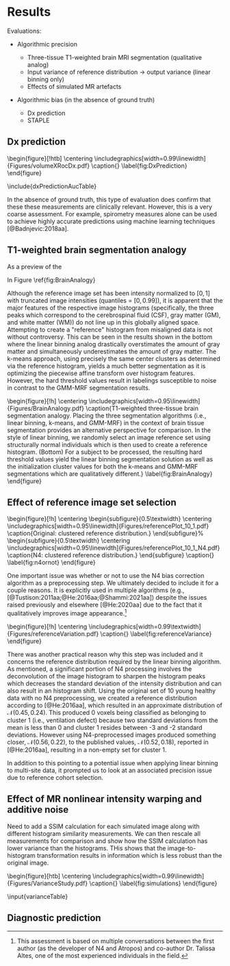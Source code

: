 
# Results

Evaluations:

* Algorithmic precision

    * Three-tissue T1-weighted brain MRI segmentation (qualitative analog)
    * Input variance of reference distribution $\longrightarrow$ output variance (linear binning only)
    * Effects of simulated MR artefacts

* Algorithmic bias (in the absence of ground truth)

    * Dx prediction
    * STAPLE

## Dx prediction

\begin{figure}[!htb]
  \centering
  \includegraphics[width=0.99\linewidth]{Figures/volumeXRocDx.pdf}
  \caption{}
  \label{fig:DxPrediction}
\end{figure}

\include{dxPredictionAucTable}

In the absence of ground truth, this type of evaluation does confirm that these
these measurements are clinically relevant.  However, this is a very coarse
assessment.  For example, spirometry measures alone can be used to achieve
highly accurate predictions using machine learning techniques [@Badnjevic:2018aa].


## T1-weighted brain segmentation analogy

As a preview of the


In Figure \ref{fig:BrainAnalogy}

Although the reference image set has been intensity normalized to $[0, 1]$ with
truncated image intensities (quantiles = $[0, 0.99]$), it is apparent that
the major features of the respective image histograms (specifically, the three
peaks which correspond to the cerebrospinal fluid (CSF), gray matter (GM), and
white matter (WM)) do not line up in this globally aligned space.  Attempting to
create a "reference" histogram from misaligned data is not without controversy.
This can be seen in the results shown in the bottom where the linear binning
analog drastically overstimates the amount of gray matter and simultaneously
underestimates the amount of gray matter.  The k-means approach, using precisely
the same center clusters as determined via the reference histogram, yields a
much better segmentation as it is optimizing the piecewise affine transform over
histogram features.  However, the hard threshold values result in labelings
susceptible to noise in contrast to the GMM-MRF segmentation results.

\begin{figure}[!h]
  \centering
  \includegraphics[width=0.95\linewidth]{Figures/BrainAnalogy.pdf}
  \caption{T1-weighted three-tissue brain segmentation analogy. Placing the
  three segmentation algorithms (i.e., linear binning, k-means, and GMM-MRF) in
  the context of brain tissue segmentation provides an alternative perspective
  for comparison.  In the style of linear binning, we randomly select an image
  reference set using structurally normal individuals which is then used to
  create a reference histogram.  (Bottom) For a subject to be processed, the
  resulting hard threshold values yield the linear binning segmentation solution
  as well as the initialization cluster values for both the k-means and GMM-MRF
  segmentations which are qualitatively different.}
  \label{fig:BrainAnalogy}
\end{figure}

## Effect of reference image set selection

<!--
\begin{figure}[!h]
  \centering
  \begin{subfigure}{0.5\textwidth}
    \centering
    \includegraphics[width=0.95\linewidth]{Figures/meanReferencePlot.pdf}
    \caption{Original: variation of the reference mean.}
  \end{subfigure}%
  \begin{subfigure}{0.5\textwidth}
    \centering
    \includegraphics[width=0.95\linewidth]{Figures/meanReferenceN4Plot.pdf}
    \caption{N4:  variation of the mean.}
  \end{subfigure} \\
  \begin{subfigure}{0.5\textwidth}
    \centering
    \includegraphics[width=0.95\linewidth]{Figures/sdReferencePlot.pdf}
    \caption{Original:  variation of the standard deviation.}
  \end{subfigure}%
  \begin{subfigure}{0.5\textwidth}
    \centering
    \includegraphics[width=0.95\linewidth]{Figures/sdReferenceN4Plot.pdf}
    \caption{N4:  variation of the standard deviation.}
  \end{subfigure} \\
  \begin{subfigure}{0.5\textwidth}
    \centering
    \includegraphics[width=0.95\linewidth]{Figures/referencePlot_10_1.pdf}
    \caption{Original:  clustered reference distribution.}
  \end{subfigure}%
  \begin{subfigure}{0.5\textwidth}
    \centering
    \includegraphics[width=0.95\linewidth]{Figures/referencePlot_10_1_N4.pdf}
    \caption{N4:  clustered reference distribution.}
  \end{subfigure}
\caption{Original (left) vs. N4-preprocessed (right) images and the effects on the
reference distribution.  The reference distribution was generated from 10 young
healthy controls.  Sample reference distributions were generated for all combinations
from 1 to 9 images (both original and N4-preprocessed) and (a)-(d) plotted the resulting
variance in reference distribution parameters (i.e., mean and standard deviation)
which define the clusters in the linear binning algorithm. Reference distributions
for all ten healthy controls for both the (e) original and (f) N4 images.}
\label{fig:referenceSet}
\end{figure}
-->

\begin{figure}[!h]
  \centering
  \begin{subfigure}{0.5\textwidth}
    \centering
    \includegraphics[width=0.95\linewidth]{Figures/referencePlot_10_1.pdf}
    \caption{Original:  clustered reference distribution.}
  \end{subfigure}%
  \begin{subfigure}{0.5\textwidth}
    \centering
    \includegraphics[width=0.95\linewidth]{Figures/referencePlot_10_1_N4.pdf}
    \caption{N4:  clustered reference distribution.}
  \end{subfigure}
\caption{}
\label{fig:n4ornot}
\end{figure}

One important issue was whether or not to use the N4 bias correction algorithm
as a preprocessing step.  We ultimately decided to include it for a couple
reasons.  It is explicitly used in multiple algorithms (e.g.,
[@Tustison:2011aa;@He:2016aa;@Shammi:2021aa]) despite the issues raised previously
and elsewhere [@He:2020aa] due to the fact that it qualitatively improves
image appearance.[^4]

[^4]:  This assessment is based on multiple conversations between the first
author (as the developer of N4 and Atropos) and co-author Dr. Talissa Altes,
one of the most experienced individuals in the field.

\begin{figure}[!h]
  \centering
  \includegraphics[width=0.99\textwidth]{Figures/referenceVariation.pdf}
  \caption{}
  \label{fig:referenceVariance}
\end{figure}

There was another practical reason why this step was included and it concerns
the reference distribution required by the linear binning algorithm. As
mentioned, a significant portion of N4 processing involves the deconvolution of
the image histogram to sharpen the histogram peaks which decreases the standard
deviation of the intensity distribution and can also result in an histogram
shift. Using the original set of 10 young healthy data with no N4 preprocessing,
we created a reference distribution according to [@He:2016aa], which resulted in
an approximate distribution of $\mathcal{N}(0.45, 0.24)$.  This produced 0
voxels being classified as belonging to cluster 1 (i.e., ventilation defect)
because two standard deviations from the mean is less than 0 and cluster 1
resides between -3 and -2 standard deviations.  However using N4-preprocessed
images produced something closer,  $\mathcal{N}(0.56, 0.22)$, to the published
values, $\mathcal{N}(0.52, 0.18)$, reported in [@He:2016aa], resulting in a
non-empty set for cluster 1.

In addition to this pointing to a potential issue when applying linear binning
to multi-site data, it prompted us to look at an associated precision issue due
to reference cohort selection.


## Effect of MR nonlinear intensity warping and additive noise

Need to add a SSIM calculation for each simulated image along with different
histogram similarity measurements.  We can then rescale all measurements for
comparison and show how the SSIM calculation has lower variance than the
histograms.  THis shows that the image-to-histogram transformation results in
information which is less robust than the original image.






\begin{figure}[htb]
  \centering
  \includegraphics[width=0.99\linewidth]{Figures/VarianceStudy.pdf}
\caption{}
\label{fig:simulations}
\end{figure}


\input{varianceTable}

## Diagnostic prediction
